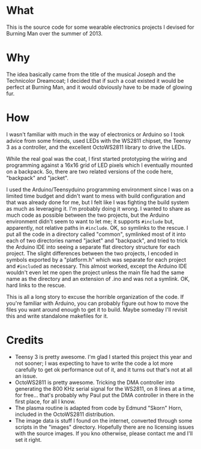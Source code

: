 What
====

This is the source code for some wearable electronics projects I devised for Burning Man over the summer of 2013.

Why
===

The idea basically came from the title of the musical Joseph and the Technicolor Dreamcoat; I decided that if such a coat existed it would be perfect at Burning Man, and it would obviously have to be made of glowing fur.

How
===

I wasn't familiar with much in the way of electronics or Arduino so I took advice from some friends, used LEDs with the WS2811 chipset, the Teensy 3 as a controller, and the excellent OctoWS2811 library to drive the LEDs.

While the real goal was the coat, I first started prototyping the wiring and programming against a 16x16 grid of LED pixels which I eventually mounted on a backpack. So, there are two related versions of the code here, "backpack" and "jacket".

I used the Arduino/Teensyduino programming environment since I was on a limited time budget and didn't want to mess with build configuration and that was already done for me, but I felt like I was fighting the build system as much as leveraging it. I'm probably doing it wrong. I wanted to share as much code as possible between the two projects, but the Arduino environment didn't seem to want to let me; it supports `#include` but, apparently, not relative paths in `#include`. OK, so symlinks to the rescue. I put all the code in a directory called "common", symlinked most of it into each of two directories named "jacket" and "backpack", and tried to trick the Arduino IDE into seeing a separate flat directory structure for each project. The slight differences between the two projects, I encoded in symbols exported by a "platform.h" which was separate for each project and `#include`d as necessary. This almost worked, except the Arduino IDE wouldn't even let me open the project unless the main file had the same name as the directory and an extension of .ino and was not a symlink. OK, hard links to the rescue.

This is all a long story to excuse the horrible organization of the code. If you're familiar with Arduino, you can probably figure out how to move the files you want around enough to get it to build. Maybe someday I'll revisit this and write standalone makefiles for it.

Credits
=======
* Teensy 3 is pretty awesome. I'm glad I started this project this year and not sooner; I was expecting to have to write the code a lot more carefully to get ok performance out of it, and it turns out that's not at all an issue.
* OctoWS2811 is pretty awesome. Tricking the DMA controller into generating the 800 KHz serial signal for the WS2811, on 8 lines at a time, for free... that's probably why Paul put the DMA controller in there in the first place, for all I know.
* The plasma routine is adapted from code by Edmund "Skorn" Horn, included in the OctoWS2811 distribution.
* The image data is stuff I found on the internet, converted through some scripts in the "images" directory. Hopefully there are no licensing issues with the source images. If you kno  otherwise, please contact me and I'll set it right.
